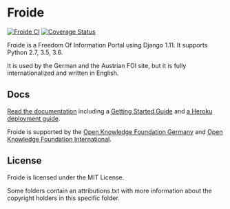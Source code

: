 Froide
======

[![Froide CI](https://github.com/okfde/froide/workflows/Froide%20CI/badge.svg)](https://github.com/okfde/froide/actions?query=workflow%3A%22Froide+CI%22) [![Coverage Status](https://coveralls.io/repos/github/okfde/froide/badge.svg?branch=master)](https://coveralls.io/r/okfde/froide?branch=master)


Froide is a Freedom Of Information Portal using Django 1.11. It supports Python 2.7, 3.5, 3.6.

It is used by the German and the Austrian FOI site, but it is fully
internationalized and written in English.

Docs
----

[Read the documentation](http://froide.readthedocs.org/en/latest/) including a [Getting Started Guide](http://froide.readthedocs.org/en/latest/gettingstarted/) and [a Heroku deployment guide](http://froide.readthedocs.org/en/latest/herokudeployment/).

Froide is supported by the [Open Knowledge Foundation Germany](http://www.okfn.de/) and [Open Knowledge Foundation International](http://okfn.org/).


License
-------

Froide is licensed under the MIT License.

Some folders contain an attributions.txt with more information about the copyright holders in this specific folder.
